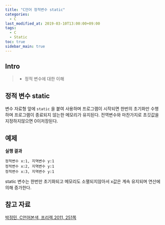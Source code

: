 ```yaml
---
title: "C언어 정적변수 static"
categories: 
  - C
last_modified_at: 2019-03-10T13:00:00+09:00
tags: 
  - C
  - Static
toc: true
sidebar_main: true
---
```


## Intro

> - 정적 변수에 대한 이해


## 정적 변수 static

변수 자료형 앞에 ``static`` 을 붙여 사용하며 프로그램이 시작되면 한번의 초기화만 수행하며 프로그램이 종료되지 않는한 메모리가 유지된다. 전역변수와 마찬가지로 초깃값을 지정하지않으면 0이저장된다.



## 예제

<script src="https://gist.github.com/lesslate/4f619da55ea23a9be5713af278e9fd79.js"></script>

**실행 결과**

```
정적변수 x:1, 지역변수 y:1
정적변수 x:2, 지역변수 y:1
정적변수 x:3, 지역변수 y:1
```

static 변수는 한번만 초기화되고 메모리도 소멸되지않아서 x값은 계속 유지되며 연산에 의해 증가한다.

## 참고 자료

[박정민, C언어본색, 프리렉,2011, 251쪽](https://book.naver.com/bookdb/book_detail.nhn?bid=6440813)